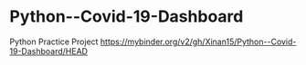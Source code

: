 # Python--Covid-19-Dashboard
Python Practice Project
https://mybinder.org/v2/gh/Xinan15/Python--Covid-19-Dashboard/HEAD
